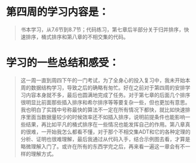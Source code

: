 # 第四周的学习内容是：
>书本学习，从7.6节到8.7节；代码练习，第七章后半部分关于归并排序，快速排序，桶式排序和第八章的不相交集的代码。
# 学习的一些总结和感受：
>这一周一直到周四下午的一门考试，为了全身心的投入复习中，我未开始本周的数据结构学习，导致之后的确略有匆忙。好在之前对于第四周的安排学习内容本身就不多，最后也圆满地完成了任务。对于第七章的后面几个排序很明显比前面那些插入排序和希尔排序等等要复杂一些，但也更加有意思。我也明白了实践中号称最快的算法不一定在所有情况下都快，就比如快速排序里面当数据量较少的时候效率还不如插入排序，说明前提条件也能影响一些结果，再比如平凡的桶式排序在一些情况也能发挥自己的作用。第八章真的很难，一开始我怎么都看不懂，对于那个不相交集ADT和它的各种定理的分析、证明也很难理解，最后我通过从代码入手，结合示例图去看，才算是略微理解入门了。或许在所有的东西学完之后，再来看一遍这一章会有不一样的理解方式。
